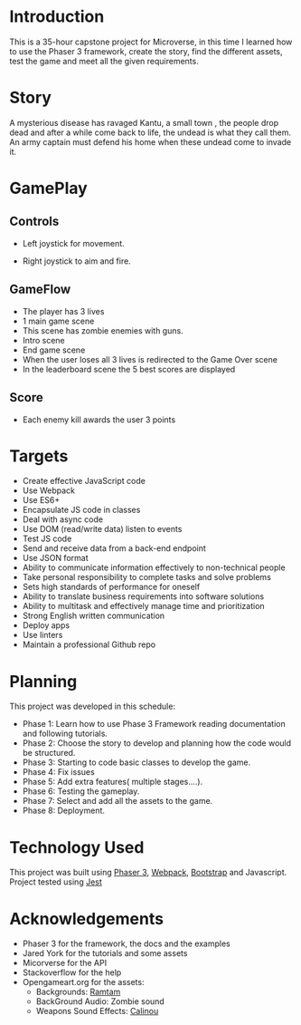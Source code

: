 # Introduction

This is a 35-hour capstone project for Microverse, in this time I learned how to use the Phaser 3 framework, create the story, find the different assets, test the game and meet all the given requirements.

# Story
A mysterious disease has ravaged Kantu, a small town , the people drop dead and after a while come back to life, the undead is what they call them. An army captain must defend his home when these undead come to invade it.


# GamePlay

## Controls 

- Left joystick for movement.

- Right joystick to aim and fire.


## GameFlow

- The player has 3 lives
- 1 main game scene
- This scene has zombie enemies with guns.
- Intro scene
- End game scene
- When the user loses all 3 lives is redirected to the Game Over scene
- In the leaderboard scene the 5 best scores are displayed

## Score

- Each enemy kill awards the user 3 points
  
  
# Targets

- Create effective JavaScript code
- Use Webpack
- Use ES6+
- Encapsulate JS code in classes
- Deal with async code
- Use DOM (read/write data) listen to events
- Test JS code
- Send and receive data from a back-end endpoint
- Use JSON format
- Ability to communicate information effectively to non-technical people
- Take personal responsibility to complete tasks and solve problems
- Sets high standards of performance for oneself
- Ability to translate business requirements into software solutions
- Ability to multitask and effectively manage time and prioritization
- Strong English written communication
- Deploy apps
- Use linters
- Maintain a professional Github repo

# Planning

This project was developed in this schedule:

- Phase 1: Learn how to use Phase 3 Framework reading documentation and following tutorials.
- Phase 2: Choose the story to develop and planning how the code would be structured.
- Phase 3: Starting to code basic classes to develop the game.
- Phase 4: Fix issues
- Phase 5: Add extra features( multiple stages....).
- Phase 6: Testing the gameplay.
- Phase 7: Select and add all the assets to the game.
- Phase 8: Deployment.

# Technology Used

This project was built using [Phaser 3](https://phaser.io/phaser3), [Webpack](https://webpack.js.org/), [Bootstrap](https://getbootstrap.com/) and Javascript.
Project tested using [Jest](https://jestjs.io/en/)

# Acknowledgements

- Phaser 3 for the framework, the docs and the examples
- Jared York for the tutorials and some assets
- Micorverse for the API
- Stackoverflow for the help
- Opengameart.org for the assets:
  - Backgrounds: [Ramtam](https://opengameart.org/users/ramtam)
  - BackGround Audio: Zombie sound
  - Weapons Sound Effects: [Calinou](https://opengameart.org/users/calinou)